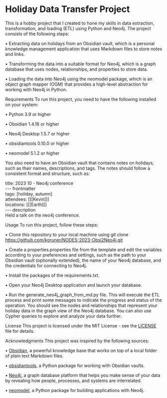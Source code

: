 # Holiday Data Transfer Project
This is a hobby project that I created to hone my skills in data extraction, transformation, and loading (ETL) using Python and Neo4j. The project consists of the following steps:

• Extracting data on holidays from an Obsidian vault, which is a personal knowledge management application that uses Markdown files to store notes and links.

•  Transforming the data into a suitable format for Neo4j, which is a graph database that uses nodes, relationships, and properties to store data.

•  Loading the data into Neo4j using the neomodel package, which is an object graph mapper (OGM) that provides a high-level abstraction for working with Neo4j in Python.

Requirements
To run this project, you need to have the following installed on your system:

•  Python 3.9 or higher

•  Obsidian 1.4.16 or higher

•  Neo4j Desktop 1.5.7 or higher

•  obsidiantools 0.10.0 or higher

•  neomodel 5.1.2 or higher

You also need to have an Obsidian vault that contains notes on holidays, such as their names, descriptions, and tags. The notes should follow a consistent format and structure, such as:


title: 2023 10 - Neo4j conference<br>
--- frontmatter<br>
tags: [holiday, autumn]<br>
attendees: [[[Kevin]]]<br>
locations: [[[Earth]]]<br>
--- description<br>
Held a talk on the neo4j conference.

Usage
To run this project, follow these steps:

•  Clone this repository to your local machine using git clone https://github.com/kgruner/NODES-2023-Obsi2Neo4j.git

•  Create a properties.properties file from the template and edit the variables according to your preferences and settings, such as the path to your Obsidian vault (optionally extended), the name of your Neo4j database, and the credentials for connecting to Neo4j.

•  Install the packages of the requirements.txt.

•  Open your Neo4j Desktop application and launch your database.

•  Run the generate_neo4j_graph_from_md.py file. This will execute the ETL process and print some messages to indicate the progress and status of the operation. You should see the nodes and relationships that represent your holiday data in the graph view of the Neo4j database. You can also use Cypher queries to explore and analyze your data further.

License
This project is licensed under the MIT License - see the [LICENSE](https://github.com/grunerkevin/NODES-2023-Obsi2Neo4j/blob/main/LICENSE) file for details.

Acknowledgments
This project was inspired by the following sources:

•  [Obsidian](https://obsidian.md/), a powerful knowledge base that works on top of a local folder of plain text Markdown files.

•  [obsidiantools](https://pypi.org/project/obsidiantools/), a Python package for working with Obsidian vaults.

•  [Neo4j](https://neo4j.com/), a graph database platform that helps you make sense of your data by revealing how people, processes, and systems are interrelated.

•  [neomodel](https://pypi.org/project/neomodel/), a Python package for building applications with Neo4j.
